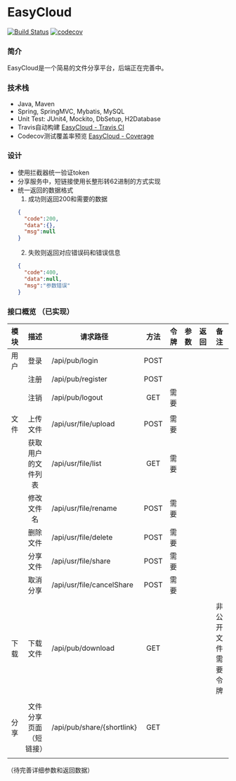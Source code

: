 # EasyCloud  

[![Build Status](https://travis-ci.org/pdwu/EasyCloud.svg?branch=master)](https://travis-ci.org/pdwu/EasyCloud)
[![codecov](https://codecov.io/gh/pdwu/EasyCloud/branch/master/graph/badge.svg)](https://codecov.io/gh/pdwu/EasyCloud) 

### 简介
EasyCloud是一个简易的文件分享平台，后端正在完善中。  

### 技术栈
- Java, Maven  
- Spring, SpringMVC, Mybatis, MySQL  
- Unit Test: JUnit4, Mockito, DbSetup, H2Database  
- Travis自动构建 [EasyCloud - Travis CI](https://travis-ci.org/pdwu/EasyCloud)  
- Codecov测试覆盖率预览 [EasyCloud - Coverage](https://codecov.io/gh/pdwu/EasyCloud)  


### 设计
- 使用拦截器统一验证token
- 分享服务中，短链接使用长整形转62进制的方式实现 
- 统一返回的数据格式
  1. 成功则返回200和需要的数据
  ```json
  {
    "code":200, 
    "data":{},
    "msg":null 
  }
  ```
  2. 失败则返回对应错误码和错误信息
    ```json
    {
      "code":400, 
      "data":null,
      "msg":"参数错误" 
    }
    ```

### 接口概览 （已实现） 

| 模块 |          描述          | 请求路径                   | 方法 | 令牌 | 参数 | 返回 |        备注        |
|:----:|:----------------------:|----------------------------|:----:|------|:----:|:----:|:------------------:|
| 用户 |          登录          | /api/pub/login             | POST |      |      |      |                    |
|      |          注册          | /api/pub/register          | POST |      |      |      |                    |
|      |          注销          | /api/pub/logout            | GET  | 需要 |      |      |                    |
|      |                        |                            |      |      |      |      |                    |
| 文件 |        上传文件        | /api/usr/file/upload       | POST | 需要 |      |      |                    |
|      |   获取用户的文件列表   | /api/usr/file/list         |  GET | 需要 |      |      |                    |
|      |       修改文件名       | /api/usr/file/rename       | POST | 需要 |      |      |                    |
|      |        删除文件        | /api/usr/file/delete       | POST | 需要 |      |      |                    |
|      |        分享文件        | /api/usr/file/share        | POST | 需要 |      |      |                    |
|      |        取消分享        | /api/usr/file/cancelShare  | POST | 需要 |      |      |                    |
|      |                        |                            |      |      |      |      |                    |
| 下载 |        下载文件        | /api/pub/download          |  GET |      |      |      | 非公开文件需要令牌 |
|      |                        |                            |      |      |      |      |                    |
| 分享 | 文件分享页面（短链接） | /api/pub/share/{shortlink} |  GET |      |      |      |                    |
|      |                        |                            |      |      |      |      |                    |

（待完善详细参数和返回数据）  

